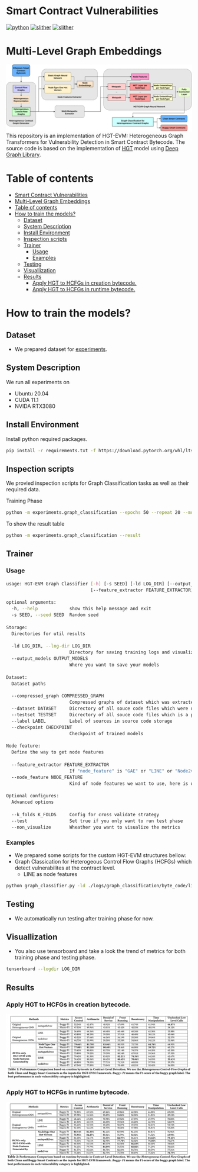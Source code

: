 # Smart Contract Vulnerabilities
[![python](https://img.shields.io/badge/python-3.7.12-blue)](https://www.python.org/)
[![slither](https://img.shields.io/badge/slither-0.8.0-orange)](https://github.com/crytic/slither)
[![slither](https://img.shields.io/badge/dgl-0.6.1-green)](https://www.dgl.ai/)

# Multi-Level Graph Embeddings
[![GE-SC overview](./assets/HGT-EVM-components.svg)](https://anonymous.4open.science/r/ge-sc-FE31)
This repository is an implementation of HGT-EVM: Heterogeneous Graph Transformers for Vulnerability
Detection in Smart Contract Bytecode.
The source code is based on the implementation of [HGT](https://github.com/dmlc/dgl/tree/0.8.x/examples/pytorch/hgt) model using [Deep Graph Library](https://www.dgl.ai/).

# Table of contents

- [Smart Contract Vulnerabilities](#smart-contract-vulnerabilities)
- [Multi-Level Graph Embeddings](#multi-level-graph-embeddings)
- [Table of contents](#table-of-contents)
- [How to train the models?](#how-to-train-the-models)
  - [Dataset](#dataset)
  - [System Description](#system-description)
  - [Install Environment](#install-environment)
  - [Inspection scripts](#inspection-scripts)
  - [Trainer](#trainer)
    - [Usage](#usage)
    - [Examples](#examples)
  - [Testing](#testing)
  - [Visuallization](#visuallization)
  - [Results](#results)
    - [Apply HGT to HCFGs in creation bytecode.](#apply-hgt-to-hcfgs-in-creation-bytecode)
    - [Apply HGT to HCFGs in runtime bytecode.](#apply-hgt-to-hcfgs-in-runtime-bytecode)

# How to train the models?

## Dataset
- We prepared dataset for [experiments](experiments/ge-sc-data/byte_code).

## System Description

We run all experiments on 
- Ubuntu 20.04
- CUDA 11.1
- NVIDA RTX3080

## Install Environment
Install python required packages.
```bash
pip install -r requirements.txt -f https://download.pytorch.org/whl/lts/1.8/torch_lts.html -f https://data.pyg.org/whl/torch-1.8.0+cu111.html -f https://data.dgl.ai/wheels/repo.html
```

## Inspection scripts
We provied inspection scripts for Graph Classification tasks as well as their required data.

Training Phase
```bash
python -m experiments.graph_classification --epochs 50 --repeat 20 --model hgt --bytecode runtime
```

To show the result table
```bash
python -m experiments.graph_classification --result
```

## Trainer

### Usage

```bash
usage: HGT-EVM Graph Classifier [-h] [-s SEED] [-ld LOG_DIR] [--output_models OUTPUT_MODELS] [--compressed_graph COMPRESSED_GRAPH] [--dataset DATASET] [--testset TESTSET] [--label LABEL] [--checkpoint CHECKPOINT]
                                [--feature_extractor FEATURE_EXTRACTOR] [--node_feature NODE_FEATURE] [--k_folds K_FOLDS] [--test] [--non_visualize]

optional arguments:
  -h, --help            show this help message and exit
  -s SEED, --seed SEED  Random seed

Storage:
  Directories for util results

  -ld LOG_DIR, --log-dir LOG_DIR
                        Directory for saving training logs and visualization
  --output_models OUTPUT_MODELS
                        Where you want to save your models

Dataset:
  Dataset paths

  --compressed_graph COMPRESSED_GRAPH
                        Compressed graphs of dataset which was extracted by graph helper tools
  --dataset DATASET     Dicrectory of all souce code files which were used to extract the compressed graph
  --testset TESTSET     Dicrectory of all souce code files which is a partition of the dataset for testing
  --label LABEL         Label of sources in source code storage
  --checkpoint CHECKPOINT
                        Checkpoint of trained models

Node feature:
  Define the way to get node features

  --feature_extractor FEATURE_EXTRACTOR
                        If "node_feature" is "GAE" or "LINE" or "Node2vec", we need a extracted features from those models
  --node_feature NODE_FEATURE
                        Kind of node features we want to use, here is one of "nodetype", "metapath2vec", "gae", "line", "node2vec"

Optional configures:
  Advanced options

  --k_folds K_FOLDS     Config for cross validate strategy
  --test                Set true if you only want to run test phase
  --non_visualize       Wheather you want to visualize the metrics
```

### Examples
- We prepared some scripts for the custom HGT-EVM structures bellow:
- Graph Classication for Heterogeous Control Flow Graphs (HCFGs) which detect vulnerabilites at the contract level.
  - LINE as node features
```bash
python graph_classifier.py -ld ./logs/graph_classification/byte_code/line/access_control --output_models ./models/graph_classification/byte_code/line/access_control --dataset ./experiments/ge-sc-data/byte_code/smartbugs/runtime/gpickles/access_control/clean_57_buggy_curated_0/  --compressed_graph ./experiments/ge-sc-data/byte_code/smartbugs/runtime/gpickles/access_control/clean_57_buggy_curated_0/compressed_graphs/runtime_balanced_compressed_graphs.gpickle --label ./experiments/ge-sc-data/byte_code/smartbugs/contract_labels/access_control/creation_buggy_curated_contract_labels.json --node_feature line --feature_extractor ./experiments/ge-sc-data/byte_code/smartbugs/runtime/gpickles/gesc_matrices_node_embedding/balanced/matrix_line_dim128_of_core_graph_of_access_control_runtime_balanced_cfg_compressed_graphs.pkl --seed 1
```

## Testing
- We automatically run testing after training phase for now.

## Visuallization
- You also use tensorboard and take a look the trend of metrics for both training phase and testing phase.

```bash
tensorboard --logdir LOG_DIR
```

## Results

### Apply HGT to HCFGs in creation bytecode.
[![CFGs](./assets/creation_results.png)](https://anonymous.4open.science/r/ge-sc-bytecode-67E5/)

### Apply HGT to HCFGs in runtime bytecode.
[![CFGs](./assets/runtime_results.png)](https://anonymous.4open.science/r/ge-sc-bytecode-67E5/)
